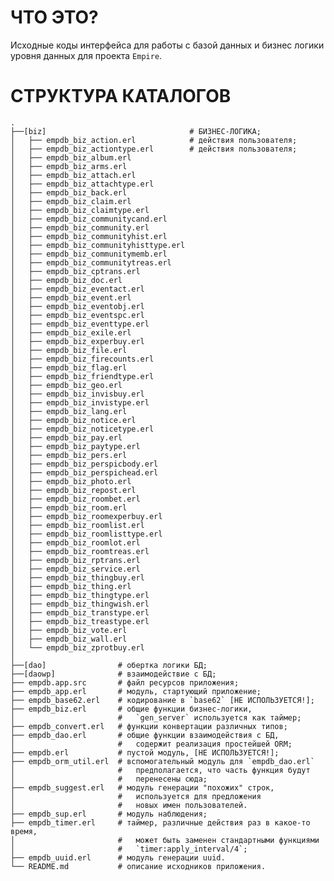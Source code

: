 # ЧТО ЭТО?

Исходные коды интерфейса для работы с базой данных
и бизнес логики уровня данных для проекта `Empire`.


# СТРУКТУРА КАТАЛОГОВ
    .
    ├──[biz]                                # БИЗНЕС-ЛОГИКА;
    │   ├── empdb_biz_action.erl            # действия пользователя;
    │   ├── empdb_biz_actiontype.erl        # действия пользователя;
    │   ├── empdb_biz_album.erl
    │   ├── empdb_biz_arms.erl
    │   ├── empdb_biz_attach.erl
    │   ├── empdb_biz_attachtype.erl
    │   ├── empdb_biz_back.erl
    │   ├── empdb_biz_claim.erl
    │   ├── empdb_biz_claimtype.erl
    │   ├── empdb_biz_communitycand.erl
    │   ├── empdb_biz_community.erl
    │   ├── empdb_biz_communityhist.erl
    │   ├── empdb_biz_communityhisttype.erl
    │   ├── empdb_biz_communitymemb.erl
    │   ├── empdb_biz_communitytreas.erl
    │   ├── empdb_biz_cptrans.erl
    │   ├── empdb_biz_doc.erl
    │   ├── empdb_biz_eventact.erl
    │   ├── empdb_biz_event.erl
    │   ├── empdb_biz_eventobj.erl
    │   ├── empdb_biz_eventspc.erl
    │   ├── empdb_biz_eventtype.erl
    │   ├── empdb_biz_exile.erl
    │   ├── empdb_biz_experbuy.erl
    │   ├── empdb_biz_file.erl
    │   ├── empdb_biz_firecounts.erl
    │   ├── empdb_biz_flag.erl
    │   ├── empdb_biz_friendtype.erl
    │   ├── empdb_biz_geo.erl
    │   ├── empdb_biz_invisbuy.erl
    │   ├── empdb_biz_invistype.erl
    │   ├── empdb_biz_lang.erl
    │   ├── empdb_biz_notice.erl
    │   ├── empdb_biz_noticetype.erl
    │   ├── empdb_biz_pay.erl
    │   ├── empdb_biz_paytype.erl
    │   ├── empdb_biz_pers.erl
    │   ├── empdb_biz_perspicbody.erl
    │   ├── empdb_biz_perspichead.erl
    │   ├── empdb_biz_photo.erl
    │   ├── empdb_biz_repost.erl
    │   ├── empdb_biz_roombet.erl
    │   ├── empdb_biz_room.erl
    │   ├── empdb_biz_roomexperbuy.erl
    │   ├── empdb_biz_roomlist.erl
    │   ├── empdb_biz_roomlisttype.erl
    │   ├── empdb_biz_roomlot.erl
    │   ├── empdb_biz_roomtreas.erl
    │   ├── empdb_biz_rptrans.erl
    │   ├── empdb_biz_service.erl
    │   ├── empdb_biz_thingbuy.erl
    │   ├── empdb_biz_thing.erl
    │   ├── empdb_biz_thingtype.erl
    │   ├── empdb_biz_thingwish.erl
    │   ├── empdb_biz_transtype.erl
    │   ├── empdb_biz_treastype.erl
    │   ├── empdb_biz_vote.erl
    │   ├── empdb_biz_wall.erl
    │   └── empdb_biz_zprotbuy.erl
    │
    ├──[dao]                # обертка логики БД;
    ├──[daowp]              # взаимодействие с БД;
    ├── empdb.app.src       # файл ресурсов приложения;
    ├── empdb_app.erl       # модуль, стартующий приложение;
    ├── empdb_base62.erl    # кодирование в `base62` [НЕ ИСПОЛЬЗУЕТСЯ!];
    ├── empdb_biz.erl       # общие функции бизнес-логики,
    │                       #   `gen_server` используется как таймер;
    ├── empdb_convert.erl   # функции конвертации различных типов;
    ├── empdb_dao.erl       # общие функции взаимодействия с БД,
    │                       #   содержит реализация простейшей ORM;
    ├── empdb.erl           # пустой модуль, [НЕ ИСПОЛЬЗУЕТСЯ!];
    ├── empdb_orm_util.erl  # вспомогательный модуль для `empdb_dao.erl`
    │                       #   предполагается, что часть функция будут
    │                       #   перенесены сюда;
    ├── empdb_suggest.erl   # модуль генерации "похожих" строк,
    │                       #   используется для предложения
    │                       #   новых имен пользователей.
    ├── empdb_sup.erl       # модуль наблюдения;
    ├── empdb_timer.erl     # таймер, различные действия раз в какое-то время,
    │                       #   может быть заменен стандартными функциями
    │                       #   `timer:apply_interval/4`;
    ├── empdb_uuid.erl      # модуль генерации uuid.
    └── README.md           # описание исходников приложения.
